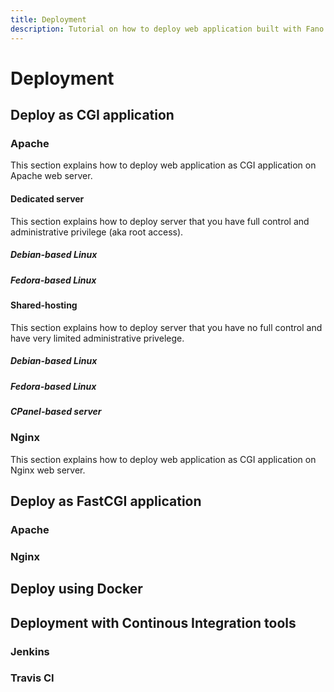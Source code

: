 ```yaml
---
title: Deployment
description: Tutorial on how to deploy web application built with Fano Framework to various web servers.
---
```


<h1 class="major">Deployment</h1>

## Deploy as CGI application

### Apache

This section explains how to deploy web application as CGI application on Apache web server.

#### Dedicated server

This section explains how to deploy server that you have full control and administrative privilege (aka root access).

##### Debian-based Linux

##### Fedora-based Linux

#### Shared-hosting

This section explains how to deploy server that you have no full control and have very limited administrative privelege.

##### Debian-based Linux

##### Fedora-based Linux

##### CPanel-based server

### Nginx

This section explains how to deploy web application as CGI application on Nginx web server.

## Deploy as FastCGI application

### Apache

### Nginx

## Deploy using Docker

## Deployment with Continous Integration tools

### Jenkins

### Travis CI
